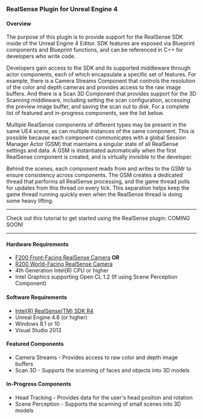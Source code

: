 ### <b>RealSense Plugin for Unreal Engine 4</b>

#### Overview
The purpose of this plugin is to provide support for the RealSense SDK inside of the Unreal Engine 4 Editor. SDK features are exposed via Blueprint components and Blueprint functions, and can be referenced in C++ for developers who write code. 

Developers gain access to the SDK and its supported middleware through actor components, each of which encapsulate a specific set of features. For example, there is a Camera Streams Component that controls the resolution of the color and depth cameras and provides access to the raw image buffers. And there is a Scan 3D Component that provides support for the 3D Scanning middleware, including setting the scan configuration, accessing the preview image buffer, and saving the scan out to disk. For a complete list of featured and in-progress components, see the list below.

Multiple RealSense components of different types may be present in the same UE4 scene, as can multiple instances of the same component. This is possible because each component communicates with a global Session Manager Actor (GSM) that maintains a singular state of all RealSense settings and data. A GSM is instantiated automatically when the first RealSense component is created, and is virtually invisible to the developer. 

Behind the scenes, each component reads from and writes to the GSMr to ensure consistency across components. The GSM creates a dedicated thread that performs all RealSense processing, and the game thread polls for updates from this thread on every tick. This separation helps keep the game thread running quickly even when the RealSense thread is doing some heavy lifting.

- - -

Check out this tutorial to get started using the RealSense plugin: COMING SOON!

- - -

#### Hardware Requirements
* [F200 Front-Facing RealSense Camera](http://click.intel.com/intel-realsense-developer-kit.html) __OR__
* [R200 World-Facing RealSense Camera](http://click.intel.com/intel-realsense-developer-kit-r200.html)
* 4th Generation Intel(R) CPU or higher
* Intel Graphics supporting Open CL 1.2 (If using Scene Perception Component)

#### Software Requirements
* [Intel(R) RealSense(TM) SDK R4](https://software.intel.com/en-us/intel-realsense-sdk/download)
* Unreal Engine 4.8 (or higher)
* Windows 8.1 or 10
* Visual Studio 2013

#### Featured Components
* Camera Streams - Provides access to raw color and depth image buffers
* Scan 3D - Supports the scanning of faces and objects into 3D models

#### In-Progress Components
* Head Tracking - Provides data for the user's head position and rotation
* Scene Perception - Supports the scanning of small scenes into 3D models